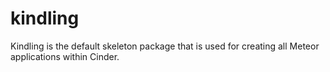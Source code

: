 kindling
========

Kindling is the default skeleton package that is used for creating all Meteor applications within Cinder.
